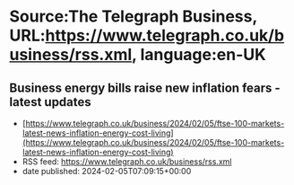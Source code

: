 # Source:The Telegraph Business, URL:https://www.telegraph.co.uk/business/rss.xml, language:en-UK

## Business energy bills raise new inflation fears - latest updates
 - [https://www.telegraph.co.uk/business/2024/02/05/ftse-100-markets-latest-news-inflation-energy-cost-living](https://www.telegraph.co.uk/business/2024/02/05/ftse-100-markets-latest-news-inflation-energy-cost-living)
 - RSS feed: https://www.telegraph.co.uk/business/rss.xml
 - date published: 2024-02-05T07:09:15+00:00



